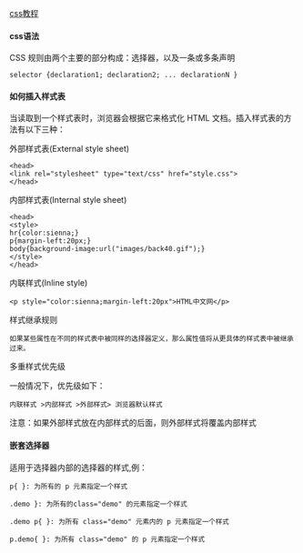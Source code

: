 
[css教程](https://www.html.cn/book/css/properties/background/index.htm)
    
#### css语法

CSS 规则由两个主要的部分构成：选择器，以及一条或多条声明

    selector {declaration1; declaration2; ... declarationN }
    
#### 如何插入样式表

当读取到一个样式表时，浏览器会根据它来格式化 HTML 文档。插入样式表的方法有以下三种：

外部样式表(External style sheet)

    <head>
    <link rel="stylesheet" type="text/css" href="style.css">
    </head>
        
内部样式表(Internal style sheet)

    <head>
    <style>
    hr{color:sienna;}
    p{margin-left:20px;}
    body{background-image:url("images/back40.gif");}
    </style>
    </head>
        

内联样式(Inline style)

    <p style="color:sienna;margin-left:20px">HTML中文网</p>
    
    
样式继承规则

    如果某些属性在不同的样式表中被同样的选择器定义，那么属性值将从更具体的样式表中被继承过来。 
    
多重样式优先级

一般情况下，优先级如下：

    内联样式 >内部样式 >外部样式> 浏览器默认样式

注意：如果外部样式放在内部样式的后面，则外部样式将覆盖内部样式


#### 嵌套选择器

适用于选择器内部的选择器的样式,例：
    
    p{ }: 为所有的 p 元素指定一个样式
    
    .demo }: 为所有的class="demo" 的元素指定一个样式
    
    .demo p{ }: 为所有 class="demo" 元素内的 p 元素指定一个样式
    
    p.demo{ }: 为所有 class="demo" 的 p 元素指定一个样式